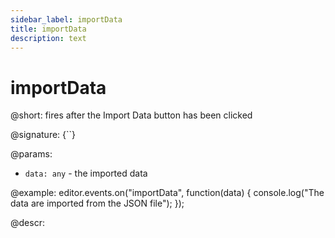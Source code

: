 ```yaml
---
sidebar_label: importData
title: importData
description: text
---
```


# importData

@short: fires after the Import Data button has been clicked

@signature: {``}

@params:
- `data: any` - the imported data

@example:
editor.events.on("importData", function(data) {
    console.log("The data are imported from the JSON file");
});

@descr: